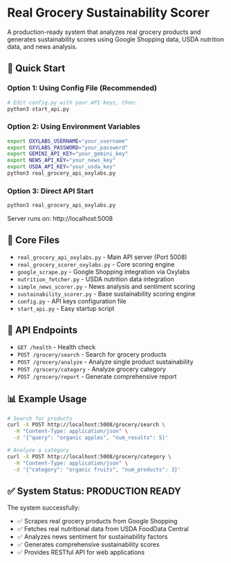 # Real Grocery Sustainability Scorer

A production-ready system that analyzes real grocery products and generates sustainability scores using Google Shopping data, USDA nutrition data, and news analysis.

## 🚀 **Quick Start**

### Option 1: Using Config File (Recommended)
```bash
# Edit config.py with your API keys, then:
python3 start_api.py
```

### Option 2: Using Environment Variables
```bash
export OXYLABS_USERNAME="your_username"
export OXYLABS_PASSWORD="your_password"
export GEMINI_API_KEY="your_gemini_key"
export NEWS_API_KEY="your_news_key"
export USDA_API_KEY="your_usda_key"
python3 real_grocery_api_oxylabs.py
```

### Option 3: Direct API Start
```bash
python3 real_grocery_api_oxylabs.py
```
Server runs on: http://localhost:5008

## 📁 **Core Files**

- `real_grocery_api_oxylabs.py` - Main API server (Port 5008)
- `real_grocery_scorer_oxylabs.py` - Core scoring engine
- `google_scrape.py` - Google Shopping integration via Oxylabs
- `nutrition_fetcher.py` - USDA nutrition data integration
- `simple_news_scorer.py` - News analysis and sentiment scoring
- `sustainability_scorer.py` - Base sustainability scoring engine
- `config.py` - API keys configuration file
- `start_api.py` - Easy startup script

## 🔌 **API Endpoints**

- `GET /health` - Health check
- `POST /grocery/search` - Search for grocery products
- `POST /grocery/analyze` - Analyze single product sustainability
- `POST /grocery/category` - Analyze grocery category
- `POST /grocery/report` - Generate comprehensive report

## 📊 **Example Usage**

```bash
# Search for products
curl -X POST http://localhost:5008/grocery/search \
  -H "Content-Type: application/json" \
  -d '{"query": "organic apples", "num_results": 5}'

# Analyze a category
curl -X POST http://localhost:5008/grocery/category \
  -H "Content-Type: application/json" \
  -d '{"category": "organic fruits", "num_products": 3}'
```

## ✅ **System Status: PRODUCTION READY**

The system successfully:
- ✅ Scrapes real grocery products from Google Shopping
- ✅ Fetches real nutritional data from USDA FoodData Central
- ✅ Analyzes news sentiment for sustainability factors
- ✅ Generates comprehensive sustainability scores
- ✅ Provides RESTful API for web applications
